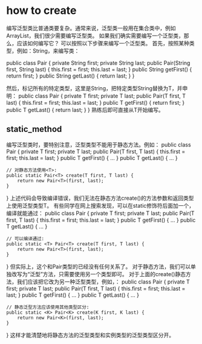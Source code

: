 # how to create
编写泛型类比普通类要复杂。通常来说，泛型类一般用在集合类中，例如ArrayList<T>，我们很少需要编写泛型类。
如果我们确实需要编写一个泛型类，那么，应该如何编写它？
可以按照以下步骤来编写一个泛型类。
首先，按照某种类型，例如：String，来编写类：

public class Pair {
    private String first;
    private String last;
    public Pair(String first, String last) {
        this.first = first;
        this.last = last;
    }
    public String getFirst() {
        return first;
    }
    public String getLast() {
        return last;
    }
}

然后，标记所有的特定类型，这里是String，把特定类型String替换为T，并申明<T>：
public class Pair<T> {
    private T first;
    private T last;
    public Pair(T first, T last) {
        this.first = first;
        this.last = last;
    }
    public T getFirst() {
        return first;
    }
    public T getLast() {
        return last;
    }
}
熟练后即可直接从T开始编写。

## static_method
编写泛型类时，要特别注意，泛型类型<T>不能用于静态方法。例如：
public class Pair<T> {
    private T first;
    private T last;
    public Pair(T first, T last) {
        this.first = first;
        this.last = last;
    }
    public T getFirst() { ... }
    public T getLast() { ... }

    // 对静态方法使用<T>:
    public static Pair<T> create(T first, T last) {
        return new Pair<T>(first, last);
    }
}
上述代码会导致编译错误，我们无法在静态方法create()的方法参数和返回类型上使用泛型类型T。
有些同学在网上搜索发现，可以在static修饰符后面加一个<T>，编译就能通过：
public class Pair<T> {
    private T first;
    private T last;
    public Pair(T first, T last) {
        this.first = first;
        this.last = last;
    }
    public T getFirst() { ... }
    public T getLast() { ... }

    // 可以编译通过:
    public static <T> Pair<T> create(T first, T last) {
        return new Pair<T>(first, last);
    }
}
但实际上，这个<T>和Pair<T>类型的<T>已经没有任何关系了。
对于静态方法，我们可以单独改写为“泛型”方法，只需要使用另一个类型即可。
对于上面的create()静态方法，我们应该把它改为另一种泛型类型，例如，<K>：
public class Pair<T> {
    private T first;
    private T last;
    public Pair(T first, T last) {
        this.first = first;
        this.last = last;
    }
    public T getFirst() { ... }
    public T getLast() { ... }

    // 静态泛型方法应该使用其他类型区分:
    public static <K> Pair<K> create(K first, K last) {
        return new Pair<K>(first, last);
    }
}
这样才能清楚地将静态方法的泛型类型和实例类型的泛型类型区分开。














































































































